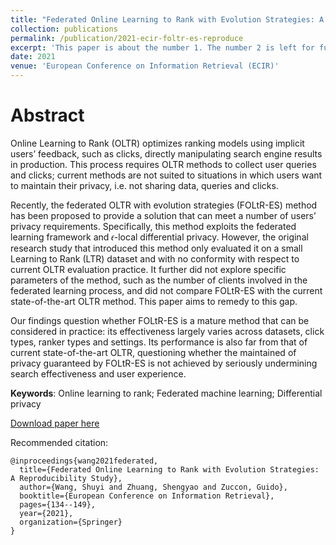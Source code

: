 ```yaml
---
title: "Federated Online Learning to Rank with Evolution Strategies: A Reproducibility Study"
collection: publications
permalink: /publication/2021-ecir-foltr-es-reproduce
excerpt: 'This paper is about the number 1. The number 2 is left for future work.'
date: 2021
venue: 'European Conference on Information Retrieval (ECIR)'
---
```


# Abstract
Online Learning to Rank (OLTR) optimizes ranking models using implicit users’ feedback, such as clicks, directly manipulating search engine results in production. This process requires OLTR methods to collect user queries and clicks; current methods are not suited to situations in which users want to maintain their privacy, i.e. not sharing data, queries and clicks.

Recently, the federated OLTR with evolution strategies (FOLtR-ES) method has been proposed to provide a solution that can meet a number of users’ privacy requirements. Specifically, this method exploits the federated learning framework and 𝜖-local differential privacy. However, the original research study that introduced this method only evaluated it on a small Learning to Rank (LTR) dataset and with no conformity with respect to current OLTR evaluation practice. It further did not explore specific parameters of the method, such as the number of clients involved in the federated learning process, and did not compare FOLtR-ES with the current state-of-the-art OLTR method. This paper aims to remedy to this gap.

Our findings question whether FOLtR-ES is a mature method that can be considered in practice: its effectiveness largely varies across datasets, click types, ranker types and settings. Its performance is also far from that of current state-of-the-art OLTR, questioning whether the maintained of privacy guaranteed by FOLtR-ES is not achieved by seriously undermining search effectiveness and user experience.

**Keywords**: Online learning to rank; Federated machine learning; Differential privacy

[Download paper here](https://link.springer.com/chapter/10.1007/978-3-030-72240-1_10)

Recommended citation:

    @inproceedings{wang2021federated,
      title={Federated Online Learning to Rank with Evolution Strategies: A Reproducibility Study},
      author={Wang, Shuyi and Zhuang, Shengyao and Zuccon, Guido},
      booktitle={European Conference on Information Retrieval},
      pages={134--149},
      year={2021},
      organization={Springer}
    }
